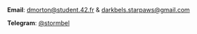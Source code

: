 **Email**: dmorton@student.42.fr & darkbels.starpaws@gmail.com

**Telegram**: <a href="https://t.me/stormbel" target="_blank">@stormbel</a>


